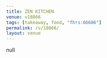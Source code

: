 ```yaml
---
title: ZEN KITCHEN
venue: v18866
tags: [takeaway, food, "fhrs:66686"]
permalink: /v/18866/
layout: venue
---
```

null